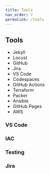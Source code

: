 ```yaml
---
title: Tools
nav_order: 7
permalink: /tools
---
```


## Tools

- Jekyll
- Locust
- GitHub
- Jira
- VS Code
- Codespaces
- GitHub Actions
- Terraform
- Packer
- Ansible
- GitHub Pages
- AWS

### VS Code

### IAC

### Testing

### Jira
